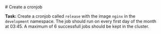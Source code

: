 # Create a cronjob

**Task:** Create a cronjob called `release` with the image `nginx` in the `development` namespace.
The job should run on every first day of the month at 03:45. A maximum of 6 successfull jobs should be kept in the cluster.

